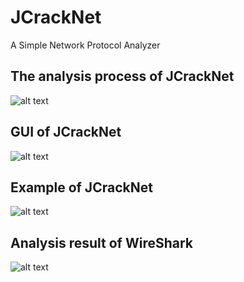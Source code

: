# JCrackNet
A Simple Network Protocol Analyzer

## The analysis process of JCrackNet
![alt text](https://github.com/DDelphine/JCrackNet/img/flowsheet.png)

## GUI of JCrackNet
![alt text](https://github.com/DDelphine/JCrackNet/img/gui.png)

## Example of JCrackNet
![alt text](https://github.com/DDelphine/JCrackNet/img/example.png)

## Analysis result of WireShark
![alt text](https://github.com/DDelphine/JCrackNet/img/wire.png)
